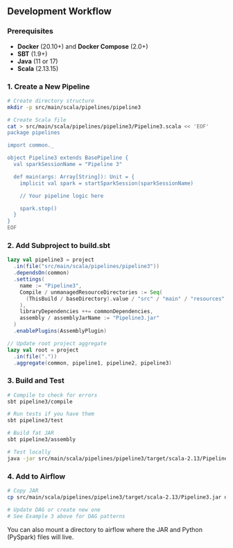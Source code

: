 ## Development Workflow

### Prerequisites

- **Docker** (20.10+) and **Docker Compose** (2.0+)
- **SBT** (1.9+)
- **Java** (11 or 17)
- **Scala** (2.13.15)

### 1. Create a New Pipeline

```bash
# Create directory structure
mkdir -p src/main/scala/pipelines/pipeline3

# Create Scala file
cat > src/main/scala/pipelines/pipeline3/Pipeline3.scala << 'EOF'
package pipelines

import common._

object Pipeline3 extends BasePipeline {
  val sparkSessionName = "Pipeline 3"

  def main(args: Array[String]): Unit = {
    implicit val spark = startSparkSession(sparkSessionName)

    // Your pipeline logic here

    spark.stop()
  }
}
EOF
```

### 2. Add Subproject to build.sbt

```scala
lazy val pipeline3 = project
  .in(file("src/main/scala/pipelines/pipeline3"))
  .dependsOn(common)
  .settings(
    name := "Pipeline3",
    Compile / unmanagedResourceDirectories := Seq(
      (ThisBuild / baseDirectory).value / "src" / "main" / "resources"
    ),
    libraryDependencies ++= commonDependencies,
    assembly / assemblyJarName := "Pipeline3.jar"
  )
  .enablePlugins(AssemblyPlugin)

// Update root project aggregate
lazy val root = project
  .in(file("."))
  .aggregate(common, pipeline1, pipeline2, pipeline3)
```

### 3. Build and Test

```bash
# Compile to check for errors
sbt pipeline3/compile

# Run tests if you have them
sbt pipeline3/test

# Build fat JAR
sbt pipeline3/assembly

# Test locally
java -jar src/main/scala/pipelines/pipeline3/target/scala-2.13/Pipeline3.jar
```

### 4. Add to Airflow

```bash
# Copy JAR
cp src/main/scala/pipelines/pipeline3/target/scala-2.13/Pipeline3.jar dags/jars/

# Update DAG or create new one
# See Example 3 above for DAG patterns
```

You can also mount a directory to airflow where the JAR and Python (PySpark) files will live.
